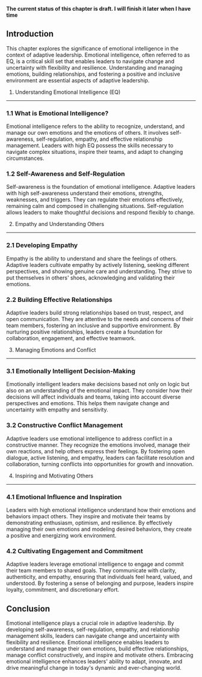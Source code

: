 **The current status of this chapter is draft. I will finish it later when I have time**

Introduction
------------

This chapter explores the significance of emotional intelligence in the context of adaptive leadership. Emotional intelligence, often referred to as EQ, is a critical skill set that enables leaders to navigate change and uncertainty with flexibility and resilience. Understanding and managing emotions, building relationships, and fostering a positive and inclusive environment are essential aspects of adaptive leadership.

1. Understanding Emotional Intelligence (EQ)
--------------------------------------------

### 1.1 What is Emotional Intelligence?

Emotional intelligence refers to the ability to recognize, understand, and manage our own emotions and the emotions of others. It involves self-awareness, self-regulation, empathy, and effective relationship management. Leaders with high EQ possess the skills necessary to navigate complex situations, inspire their teams, and adapt to changing circumstances.

### 1.2 Self-Awareness and Self-Regulation

Self-awareness is the foundation of emotional intelligence. Adaptive leaders with high self-awareness understand their emotions, strengths, weaknesses, and triggers. They can regulate their emotions effectively, remaining calm and composed in challenging situations. Self-regulation allows leaders to make thoughtful decisions and respond flexibly to change.

2. Empathy and Understanding Others
-----------------------------------

### 2.1 Developing Empathy

Empathy is the ability to understand and share the feelings of others. Adaptive leaders cultivate empathy by actively listening, seeking different perspectives, and showing genuine care and understanding. They strive to put themselves in others' shoes, acknowledging and validating their emotions.

### 2.2 Building Effective Relationships

Adaptive leaders build strong relationships based on trust, respect, and open communication. They are attentive to the needs and concerns of their team members, fostering an inclusive and supportive environment. By nurturing positive relationships, leaders create a foundation for collaboration, engagement, and effective teamwork.

3. Managing Emotions and Conflict
---------------------------------

### 3.1 Emotionally Intelligent Decision-Making

Emotionally intelligent leaders make decisions based not only on logic but also on an understanding of the emotional impact. They consider how their decisions will affect individuals and teams, taking into account diverse perspectives and emotions. This helps them navigate change and uncertainty with empathy and sensitivity.

### 3.2 Constructive Conflict Management

Adaptive leaders use emotional intelligence to address conflict in a constructive manner. They recognize the emotions involved, manage their own reactions, and help others express their feelings. By fostering open dialogue, active listening, and empathy, leaders can facilitate resolution and collaboration, turning conflicts into opportunities for growth and innovation.

4. Inspiring and Motivating Others
----------------------------------

### 4.1 Emotional Influence and Inspiration

Leaders with high emotional intelligence understand how their emotions and behaviors impact others. They inspire and motivate their teams by demonstrating enthusiasm, optimism, and resilience. By effectively managing their own emotions and modeling desired behaviors, they create a positive and energizing work environment.

### 4.2 Cultivating Engagement and Commitment

Adaptive leaders leverage emotional intelligence to engage and commit their team members to shared goals. They communicate with clarity, authenticity, and empathy, ensuring that individuals feel heard, valued, and understood. By fostering a sense of belonging and purpose, leaders inspire loyalty, commitment, and discretionary effort.

Conclusion
----------

Emotional intelligence plays a crucial role in adaptive leadership. By developing self-awareness, self-regulation, empathy, and relationship management skills, leaders can navigate change and uncertainty with flexibility and resilience. Emotional intelligence enables leaders to understand and manage their own emotions, build effective relationships, manage conflict constructively, and inspire and motivate others. Embracing emotional intelligence enhances leaders' ability to adapt, innovate, and drive meaningful change in today's dynamic and ever-changing world.
